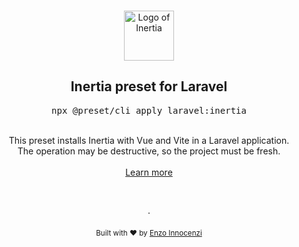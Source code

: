 <p align="center">
  <br />
  <a href="https://preset.dev">
    <img width="80" src="https://raw.githubusercontent.com/innocenzi/awesome-inertiajs/main/assets/logo.svg" alt="Logo of Inertia">
  </a>
  <br />
</p>

<h2 align="center">Inertia preset for Laravel</h2>
<pre><div align="center">npx @preset/cli apply laravel:inertia</div></pre>

<br />

<div align="center">
  This preset installs Inertia with Vue and Vite in a Laravel application.
  <br />
  The operation may be destructive, so the project must be fresh.
  <br />
  <br />
  <a href="https://preset.dev">Learn more</a>
</div>

<p align="center">
  <br />
  <br />
  ·
  <br />
  <br />
  <sub>Built with ❤︎ by <a href="https://github.com/enzoinnocenzi">Enzo Innocenzi</a>
</p>
